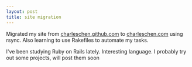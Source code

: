 ```yaml
---
layout: post 
title: site migration
---
```


<p>  Migrated my site from <a href="www.charleschen.github.com">charleschen.github.com</a> to <a href="www.charleschen.com">charleschen.com</a> using rsync.  Also learning to use Rakefiles to automate my tasks. </p>

<p>  I've been studying Ruby on Rails lately.  Interesting language.  I probably try out some projects, will post them soon </p>

